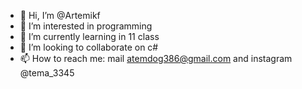 - 👋 Hi, I’m @Artemikf
- 👀 I’m interested in programming
- 🌱 I’m currently learning in 11 class
- 💞️ I’m looking to collaborate on c#
- 📫 How to reach me: mail atemdog386@gmail.com and instagram @tema_3345

<!---
Artemikf/Artemikf is a ✨ special ✨ repository because its `README.md` (this file) appears on your GitHub profile.
You can click the Preview link to take a look at your changes.
--->
